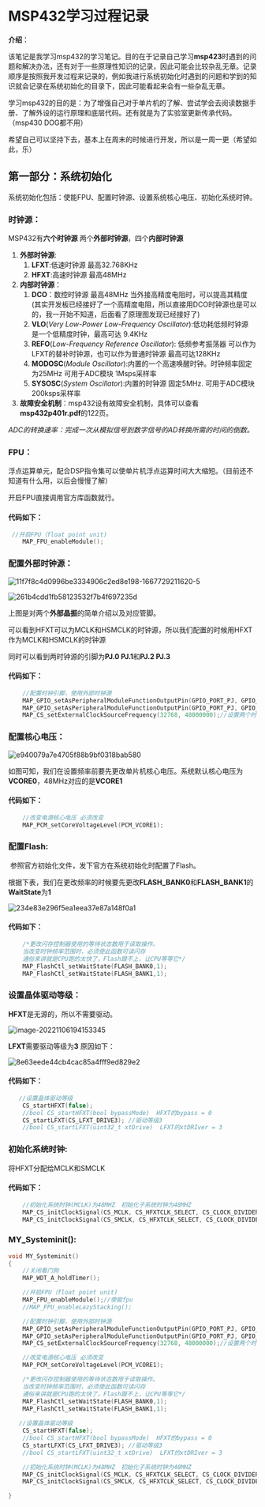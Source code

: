 # **MSP432学习过程记录**

**介绍**：

​	该笔记是我学习msp432的学习笔记。目的在于记录自己学习**msp423**时遇到的问题和解决办法，还有对于一些原理性知识的记录，因此可能会比较杂乱无章。记录顺序是按照我开发过程来记录的，例如我进行系统初始化时遇到的问题和学到的知识就会记录在系统初始化的目录下，因此可能看起来会有一些杂乱无章。

​	学习msp432的目的是：为了增强自己对于单片机的了解、尝试学会去阅读数据手册、了解外设的运行原理和底层代码。还有就是为了实验室更新传承代码。（msp430 DOG都不用）

​	希望自己可以坚持下去，基本上在周末的时候进行开发，所以是一周一更（希望如此，乐）

## 第一部分：系统初始化

系统初始化包括：使能FPU、配置时钟源、设置系统核心电压、初始化系统时钟。

### **时钟源**：

MSP432有**六个时钟源** 两个**外部时钟源**，四个**内部时钟源**

1. **外部时钟源**:	
   1. **LFXT**:低速时钟源   最高32.768KHz
   2. **HFXT**:高速时钟源 最高48MHz
2. **内部时钟源**：
   1. **DCO**：数控时钟源 最高48MHz 当外接高精度电阻时，可以提高其精度(其实开发板已经接好了一个高精度电阻，所以直接用DCO时钟源也是可以的，我一开始不知道，后面看了原理图发现已经接好了)
   2. **VLO**(*Very Low-Power Low-Frequency Oscillator*):低功耗低频时钟源 是一个低精度时钟，最高可达 9.4KHz
   3. **REFO**(*Low-Frequency Reference Oscillator*): 低频参考振荡器  可以作为LFXT的替补时钟源，也可以作为普通时钟源 最高可达128KHz
   4. **MODOSC**(*Module Oscillator*):内置的一个高速唤醒时钟。时钟频率固定为25MHz  可用于ADC模块 1Msps采样率
   5. **SYSOSC**(*System Oscillator*):内置的时钟源 固定5MHz. 可用于ADC模块 200ksps采样率 
3. **故障安全机制**：msp432设有故障安全机制，具体可以查看**msp432p401r.pdf**的122页。

​			*ADC的转换速率：完成一次从模拟信号到数字信号的AD转换所需的时间的倒数。*

### **FPU**：

浮点运算单元，配合DSP指令集可以使单片机浮点运算时间大大缩短。（目前还不知道有什么用，以后会慢慢了解）

开启FPU直接调用官方库函数就行。

#### 代码如下：

~~~C
 //开启FPU（float point unit)
    MAP_FPU_enableModule();
~~~



### **配置外部时钟源：**

![11f7f8c4d0996be3334906c2ed8e198-1667729211620-5](assets/11f7f8c4d0996be3334906c2ed8e198-1667729211620-5.jpg)

![261b4cdd1fb58123532f7b4f697235d](assets\261b4cdd1fb58123532f7b4f697235d.jpg)

上图是对两个**外部晶振**的简单介绍以及对应管脚。

可以看到HFXT可以为MCLK和HSMCLK的时钟源，所以我们配置的时候用HFXT作为MCLK和HSMCLK的时钟源

同时可以看到两时钟源的引脚为**PJ.0 PJ.1**和**PJ.2 PJ.3**

#### **代码如下：**

```c
    //配置时钟引脚，使用外部时钟源
    MAP_GPIO_setAsPeripheralModuleFunctionOutputPin(GPIO_PORT_PJ, GPIO_PIN0 | GPIO_PIN1, GPIO_PRIMARY_MODULE_FUNCTION); //Low
    MAP_GPIO_setAsPeripheralModuleFunctionOutputPin(GPIO_PORT_PJ, GPIO_PIN3 | GPIO_PIN2, GPIO_PRIMARY_MODULE_FUNCTION); //High
    MAP_CS_setExternalClockSourceFrequency(32768, 48000000);//设置两个时钟源的频率
```



### 配置核心电压：

![e940079a7e4705f88b9bf0318bab580](assets/e940079a7e4705f88b9bf0318bab580.jpg)

如图可知，我们在设置频率前要先更改单片机核心电压。系统默认核心电压为**VCORE0**，48MHz对应的是**VCORE1**

#### 代码如下：

```c
    //改变电源核心电压 必须改变
    MAP_PCM_setCoreVoltageLevel(PCM_VCORE1);
```



### **配置Flash**:

​		参照官方初始化文件，发下官方在系统初始化时配置了Flash。

​		根据下表，我们在更改频率的时候要先更改**FLASH_BANK0**和**FLASH_BANK1**的**WaitState**为**1**

![234e83e296f5ea1eea37e87a148f0a1](assets/234e83e296f5ea1eea37e87a148f0a1.jpg)

#### **代码如下**：

```c
    /*更改闪存控制器使用的等待状态数用于读取操作。
    当改变时钟频率范围时，必须使此函数可读闪存
    通俗来讲就是CPU跑的太快了，Flash跟不上，让CPU等等它*/   
	MAP_FlashCtl_setWaitState(FLASH_BANK0,1);
    MAP_FlashCtl_setWaitState(FLASH_BANK1,1);
```



### 设置晶体驱动等级：

**HFXT**是无源的，所以不需要驱动。

![image-20221106194153345](assets/image-20221106194153345.png)

**LFXT**需要驱动等级为**3** 原因如下：

![8e63eede44cb4cac85a4fff9ed829e2](assets/8e63eede44cb4cac85a4fff9ed829e2.jpg)

#### 代码如下：

```c
   //设置晶体驱动等级
    CS_startHFXT(false);    
	//bool CS_startHFXT(bool bypassMode)  HFXT的bypass = 0
    CS_startLFXT(CS_LFXT_DRIVE3); //驱动等级3
	//bool CS_startLFXT(uint32_t xtDrive)  LFXT的xtDRIver = 3
```



### 初始化系统时钟:

将HFXT分配给MCLK和SMCLK

#### 代码如下：

```c
    //初始化系统时钟(MCLK)为48MHZ　初始化子系统时钟为48MHZ
    MAP_CS_initClockSignal(CS_MCLK, CS_HFXTCLK_SELECT, CS_CLOCK_DIVIDER_1);  //48MHz   16分频时，滴答延时可达到最长
    MAP_CS_initClockSignal(CS_SMCLK, CS_HFXTCLK_SELECT, CS_CLOCK_DIVIDER_1); //48MHz
```



### MY_Systeminit():

```c
void MY_Systeminit()
{
    //关闭看门狗
    MAP_WDT_A_holdTimer();

    //开启FPU（float point unit)
    MAP_FPU_enableModule();//使能fpu
    //MAP_FPU_enableLazyStacking();

    //配置时钟引脚，使用外部时钟源
    MAP_GPIO_setAsPeripheralModuleFunctionOutputPin(GPIO_PORT_PJ, GPIO_PIN0 | GPIO_PIN1, GPIO_PRIMARY_MODULE_FUNCTION); //Low
    MAP_GPIO_setAsPeripheralModuleFunctionOutputPin(GPIO_PORT_PJ, GPIO_PIN3 | GPIO_PIN2, GPIO_PRIMARY_MODULE_FUNCTION); //High
    MAP_CS_setExternalClockSourceFrequency(32768, 48000000);//设置两个时钟源的频率

    //改变电源核心电压 必须改变
    MAP_PCM_setCoreVoltageLevel(PCM_VCORE1);

    /*更改闪存控制器使用的等待状态数用于读取操作。
    当改变时钟频率范围时，必须使此函数可读闪存
    通俗来讲就是CPU跑的太快了，Flash跟不上，让CPU等等它*/
    MAP_FlashCtl_setWaitState(FLASH_BANK0,1);
    MAP_FlashCtl_setWaitState(FLASH_BANK1,1);
   
   //设置晶体驱动等级
    CS_startHFXT(false);          
    //bool CS_startHFXT(bool bypassMode)  HFXT的bypass = 0
    CS_startLFXT(CS_LFXT_DRIVE3); //驱动等级3
	//bool CS_startLFXT(uint32_t xtDrive)  LFXT的xtDRIver = 3

    //初始化系统时钟(MCLK)为48MHZ　初始化子系统时钟为48MHZ
    MAP_CS_initClockSignal(CS_MCLK, CS_HFXTCLK_SELECT, CS_CLOCK_DIVIDER_1);  //48MHz   16分频时，滴答延时可达到最长
    MAP_CS_initClockSignal(CS_SMCLK, CS_HFXTCLK_SELECT, CS_CLOCK_DIVIDER_1); //48MHz

}
```



